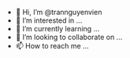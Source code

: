 - 👋 Hi, I’m @trannguyenvien
- 👀 I’m interested in ...
- 🌱 I’m currently learning ...
- 💞️ I’m looking to collaborate on ...
- 📫 How to reach me ...

<!---
trannguyenvien/trannguyenvien is a ✨ special ✨ repository because its `README.md` (this file) appears on your GitHub profile.
You can click the Preview link to take a look at your changes.
--->
